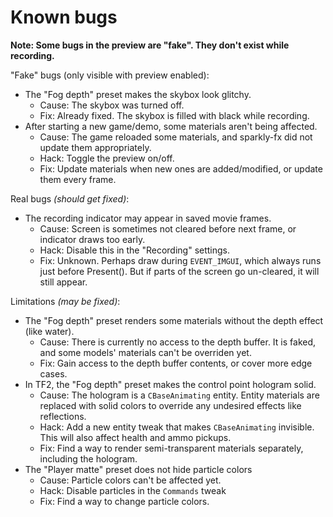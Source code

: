 # Known bugs

**Note: Some bugs in the preview are "fake". They don't exist while recording.**

"Fake" bugs (only visible with preview enabled):
- The "Fog depth" preset makes the skybox look glitchy.
    - Cause: The skybox was turned off.
    - Fix: Already fixed. The skybox is filled with black while recording.
- After starting a new game/demo, some materials aren't being affected.
    - Cause: The game reloaded some materials, and sparkly-fx did not update them appropriately.
    - Hack: Toggle the preview on/off.
    - Fix: Update materials when new ones are added/modified, or update them every frame.

Real bugs *(should get fixed)*:
- The recording indicator may appear in saved movie frames.
    - Cause: Screen is sometimes not cleared before next frame, or indicator draws too early.
    - Hack: Disable this in the "Recording" settings.
    - Fix: Unknown. Perhaps draw during `EVENT_IMGUI`, which always runs just before Present(). But if parts of the screen go un-cleared, it will still appear.

Limitations *(may be fixed)*:
- The "Fog depth" preset renders some materials without the depth effect (like water).
    - Cause: There is currently no access to the depth buffer. It is faked, and some models' materials can't be overriden yet.
    - Fix: Gain access to the depth buffer contents, or cover more edge cases.
- In TF2, the "Fog depth" preset makes the control point hologram solid.
    - Cause: The hologram is a `CBaseAnimating` entity. Entity materials are replaced with solid colors to override any undesired effects like reflections.
    - Hack: Add a new entity tweak that makes `CBaseAnimating` invisible. This will also affect health and ammo pickups.
    - Fix: Find a way to render semi-transparent materials separately, including the hologram.
- The "Player matte" preset does not hide particle colors
    - Cause: Particle colors can't be affected yet.
    - Hack: Disable particles in the `Commands` tweak
    - Fix: Find a way to change particle colors.